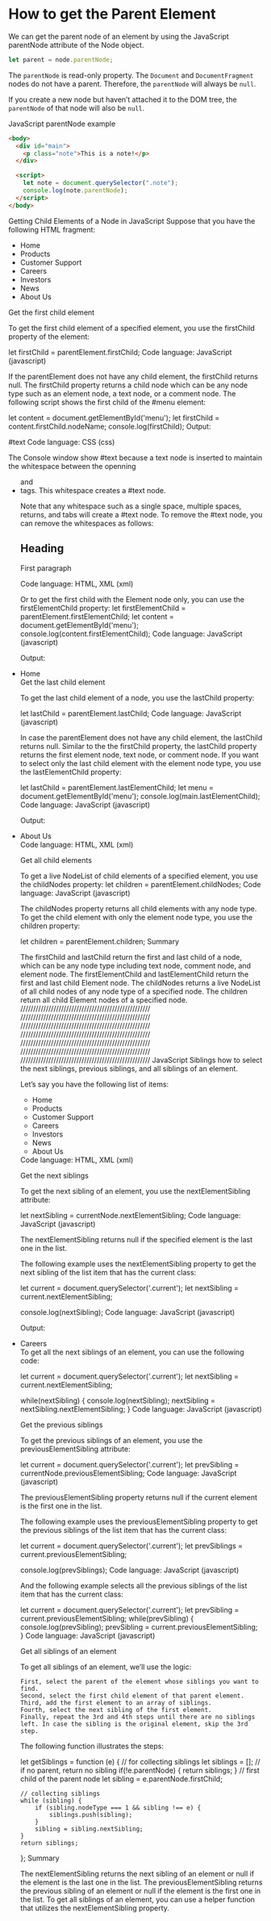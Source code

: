 # How to get the Parent Element

We can get the parent node of an element by using the JavaScript parentNode attribute of the Node object.

```js
let parent = node.parentNode;
```

The `parentNode` is read-only property. The `Document` and `DocumentFragment` nodes do not have a parent. Therefore, the `parentNode` will always be `null`.

If you create a new node but haven’t attached it to the DOM tree, the `parentNode` of that node will also be `null`.

JavaScript parentNode example

```html
<body>
  <div id="main">
    <p class="note">This is a note!</p>
  </div>

  <script>
    let note = document.querySelector(".note");
    console.log(note.parentNode);
  </script>
</body>
```

Getting Child Elements of a Node in JavaScript
Suppose that you have the following HTML fragment:

<body>
  <ul id="menu">
    <li class="first">Home</li>
    <li>Products</li>
    <li class="current">Customer Support</li>
    <li>Careers</li>
    <li>Investors</li>
    <li>News</li>
    <li class="last">About Us</li>
  </ul>
</body>
Get the first child element

To get the first child element of a specified element, you use the firstChild property of the element:

let firstChild = parentElement.firstChild;
Code language: JavaScript (javascript)

If the parentElement does not have any child element, the firstChild returns null. The firstChild property returns a child node which can be any node type such as an element node, a text node, or a comment node. The following script shows the first child of the #menu element:

let content = document.getElementById('menu');
let firstChild = content.firstChild.nodeName;
console.log(firstChild);
Output:

#text
Code language: CSS (css)

The Console window show #text because a text node is inserted to maintain the whitespace between the openning <ul> and <li> tags. This whitespace creates a #text node.

Note that any whitespace such as a single space, multiple spaces, returns, and tabs will create a #text node. To remove the #text node, you can remove the whitespaces as follows:

<article id="content"><h2>Heading</h2><p>First paragraph</p></article>
Code language: HTML, XML (xml)

Or to get the first child with the Element node only, you can use the firstElementChild property:
let firstElementChild = parentElement.firstElementChild;
let content = document.getElementById('menu');
console.log(content.firstElementChild);
Code language: JavaScript (javascript)

Output:

<li class="first">Home</li>
Get the last child element

To get the last child element of a node, you use the lastChild property:

let lastChild = parentElement.lastChild;
Code language: JavaScript (javascript)

In case the parentElement does not have any child element, the lastChild returns null. Similar to the the firstChild property, the lastChild property returns the first element node, text node, or comment node. If you want to select only the last child element with the element node type, you use the lastElementChild property:

let lastChild = parentElement.lastElementChild;
let menu = document.getElementById('menu');
console.log(main.lastElementChild);
Code language: JavaScript (javascript)

Output:

<li class="last">About Us</li>
Code language: HTML, XML (xml)

Get all child elements

To get a live NodeList of child elements of a specified element, you use the childNodes property:
let children = parentElement.childNodes;
Code language: JavaScript (javascript)

The childNodes property returns all child elements with any node type. To get the child element with only the element node type, you use the children property:

let children = parentElement.children;
Summary

The firstChild and lastChild return the first and last child of a node, which can be any node type including text node, comment node, and element node.
The firstElementChild and lastElementChild return the first and last child Element node.
The childNodes returns a live NodeList of all child nodes of any node type of a specified node. The children return all child Element nodes of a specified node.
///////////////////////////////////////////////////
///////////////////////////////////////////////////
///////////////////////////////////////////////////
///////////////////////////////////////////////////
///////////////////////////////////////////////////
///////////////////////////////////////////////////
///////////////////////////////////////////////////
JavaScript Siblings
how to select the next siblings, previous siblings, and all siblings of an element.

Let’s say you have the following list of items:

<ul id="menu">
    <li>Home</li>
    <li>Products</li>
    <li class="current">Customer Support</li>
    <li>Careers</li>
    <li>Investors</li>
    <li>News</li>
    <li>About Us</li>
</ul>
Code language: HTML, XML (xml)

Get the next siblings

To get the next sibling of an element, you use the nextElementSibling attribute:

let nextSibling = currentNode.nextElementSibling;
Code language: JavaScript (javascript)

The nextElementSibling returns null if the specified element is the last one in the list.

The following example uses the nextElementSibling property to get the next sibling of the list item that has the current class:

let current = document.querySelector('.current');
let nextSibling = current.nextElementSibling;

console.log(nextSibling);
Code language: JavaScript (javascript)

Output:

<li>Careers</li>
To get all the next siblings of an element, you can use the following code:

let current = document.querySelector('.current');
let nextSibling = current.nextElementSibling;

while(nextSibling) {
console.log(nextSibling);
nextSibling = nextSibling.nextElementSibling;
}
Code language: JavaScript (javascript)

Get the previous siblings

To get the previous siblings of an element, you use the previousElementSibling attribute:

let current = document.querySelector('.current');
let prevSibling = currentNode.previousElementSibling;
Code language: JavaScript (javascript)

The previousElementSibling property returns null if the current element is the first one in the list.

The following example uses the previousElementSibling property to get the previous siblings of the list item that has the current class:

let current = document.querySelector('.current');
let prevSiblings = current.previousElementSibling;

console.log(prevSiblings);
Code language: JavaScript (javascript)

And the following example selects all the previous siblings of the list item that has the current class:

let current = document.querySelector('.current');
let prevSibling = current.previousElementSibling;
while(prevSibling) {
console.log(prevSibling);
prevSibling = current.previousElementSibling;
}
Code language: JavaScript (javascript)

Get all siblings of an element

To get all siblings of an element, we’ll use the logic:

    First, select the parent of the element whose siblings you want to find.
    Second, select the first child element of that parent element.
    Third, add the first element to an array of siblings.
    Fourth, select the next sibling of the first element.
    Finally, repeat the 3rd and 4th steps until there are no siblings left. In case the sibling is the original element, skip the 3rd step.

The following function illustrates the steps:

let getSiblings = function (e) {
// for collecting siblings
let siblings = [];
// if no parent, return no sibling
if(!e.parentNode) {
return siblings;
}
// first child of the parent node
let sibling = e.parentNode.firstChild;

    // collecting siblings
    while (sibling) {
        if (sibling.nodeType === 1 && sibling !== e) {
            siblings.push(sibling);
        }
        sibling = sibling.nextSibling;
    }
    return siblings;

};
Summary

The nextElementSibling returns the next sibling of an element or null if the element is the last one in the list.
The previousElementSibling returns the previous sibling of an element or null if the element is the first one in the list.
To get all siblings of an element, you can use a helper function that utilizes the nextElementSibling property.
